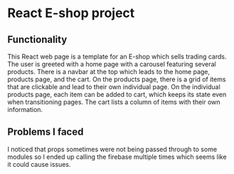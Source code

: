 # React E-shop project

## Functionality

This React web page is a template for an E-shop which sells trading cards.
The user is greeted with a home page with a carousel featuring several products.
There is a navbar at the top which leads to the home page, products page, and the cart.
On the products page, there is a grid of items that are clickable and lead to their own individual page.
On the individual products page, each item can be added to cart, which keeps its state even when transitioning pages.
The cart lists a column of items with their own information.

## Problems I faced

I noticed that props sometimes were not being passed through to some modules so I ended up calling the firebase multiple times which seems like it could cause issues.

